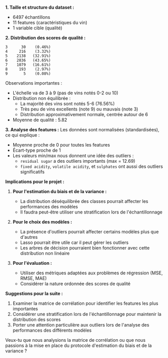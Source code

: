 

**1. Taille et structure du dataset :**
- 6497 échantillons
- 11 features (caractéristiques du vin)
- 1 variable cible (qualité)

**2. Distribution des scores de qualité :**
```
3      30    (0.46%)
4     216    (3.32%)
5    2138   (32.91%)
6    2836   (43.65%)
7    1079   (16.61%)
8     193    (2.97%)
9       5    (0.08%)
```
Observations importantes :
- L'échelle va de 3 à 9 (pas de vins notés 0-2 ou 10)
- Distribution non équilibrée :
  - La majorité des vins sont notés 5-6 (76.56%)
  - Très peu de vins excellents (note 9) ou mauvais (note 3)
  - Distribution approximativement normale, centrée autour de 6
- Moyenne de qualité : 5.82

**3. Analyse des features :**
Les données sont normalisées (standardisées), ce qui explique :
- Moyenne proche de 0 pour toutes les features
- Écart-type proche de 1
- Les valeurs min/max nous donnent une idée des outliers :
  - `residual sugar` a des outliers importants (max = 12.69)
  - `fixed acidity`, `volatile acidity`, et `sulphates` ont aussi des outliers significatifs

**Implications pour le projet :**

1. **Pour l'estimation du biais et de la variance :**
   - La distribution déséquilibrée des classes pourrait affecter les performances des modèles
   - Il faudra peut-être utiliser une stratification lors de l'échantillonnage

2. **Pour le choix des modèles :**
   - La présence d'outliers pourrait affecter certains modèles plus que d'autres
   - Lasso pourrait être utile car il peut gérer les outliers
   - Les arbres de décision pourraient bien fonctionner avec cette distribution non linéaire

3. **Pour l'évaluation :**
   - Utiliser des métriques adaptées aux problèmes de régression (MSE, RMSE, MAE)
   - Considérer la nature ordonnée des scores de qualité

**Suggestions pour la suite :**
1. Examiner la matrice de corrélation pour identifier les features les plus importantes
2. Considérer une stratification lors de l'échantillonnage pour maintenir la distribution des scores
3. Porter une attention particulière aux outliers lors de l'analyse des performances des différents modèles

Veux-tu que nous analysions la matrice de corrélation ou que nous passions à la mise en place du protocole d'estimation du biais et de la variance ?